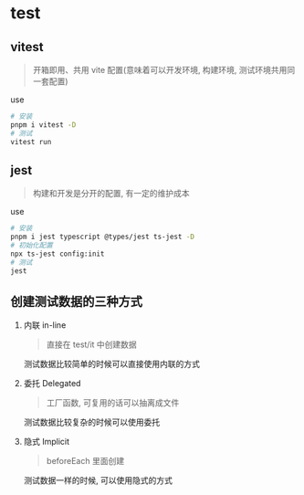 # test

## vitest

> 开箱即用、共用 vite 配置(意味着可以开发环境, 构建环境, 测试环境共用同一套配置)

use

```bash
# 安装
pnpm i vitest -D
# 测试
vitest run
```

## jest

> 构建和开发是分开的配置, 有一定的维护成本

use

```bash
# 安装
pnpm i jest typescript @types/jest ts-jest -D
# 初始化配置
npx ts-jest config:init
# 测试
jest
```

## 创建测试数据的三种方式

1. 内联 in-line

   > 直接在 test/it 中创建数据

   测试数据比较简单的时候可以直接使用内联的方式

2. 委托 Delegated

   > 工厂函数, 可复用的话可以抽离成文件

   测试数据比较复杂的时候可以使用委托

3. 隐式 Implicit

   > beforeEach 里面创建

   测试数据一样的时候, 可以使用隐式的方式
